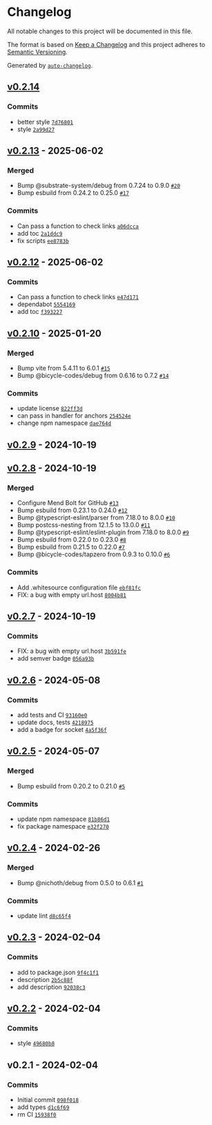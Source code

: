 # Changelog

All notable changes to this project will be documented in this file.

The format is based on [Keep a Changelog](https://keepachangelog.com/en/1.0.0/)
and this project adheres to [Semantic Versioning](https://semver.org/spec/v2.0.0.html).

Generated by [`auto-changelog`](https://github.com/CookPete/auto-changelog).

## [v0.2.14](https://github.com/substrate-system/catch-links/compare/v0.2.13...v0.2.14)

### Commits

- better style [`7d76801`](https://github.com/substrate-system/catch-links/commit/7d76801a0a5f7f3107a709fe083552133204ea2e)
- style [`2a99d27`](https://github.com/substrate-system/catch-links/commit/2a99d272d2865737861e50642364d00ce493dac1)

## [v0.2.13](https://github.com/substrate-system/catch-links/compare/v0.2.12...v0.2.13) - 2025-06-02

### Merged

- Bump @substrate-system/debug from 0.7.24 to 0.9.0 [`#20`](https://github.com/substrate-system/catch-links/pull/20)
- Bump esbuild from 0.24.2 to 0.25.0 [`#17`](https://github.com/substrate-system/catch-links/pull/17)

### Commits

- Can pass a function to check links [`a06dcca`](https://github.com/substrate-system/catch-links/commit/a06dcca6b8eeb8543c40a07189898113d620a450)
- add toc [`2a1ddc9`](https://github.com/substrate-system/catch-links/commit/2a1ddc917279487809a38509243d13dff1d1c1d9)
- fix scripts [`ee8783b`](https://github.com/substrate-system/catch-links/commit/ee8783b67352838adce42386e777a9953dbcb1d7)

## [v0.2.12](https://github.com/substrate-system/catch-links/compare/v0.2.10...v0.2.12) - 2025-06-02

### Commits

- Can pass a function to check links [`e47d171`](https://github.com/substrate-system/catch-links/commit/e47d17126efd72c2efa2d95809d7557f9b2eb0a3)
- dependabot [`5554169`](https://github.com/substrate-system/catch-links/commit/5554169fdfbd60e5e6df085a41aa4c66d64ef430)
- add toc [`f393227`](https://github.com/substrate-system/catch-links/commit/f3932272ae7347d42d77f0d5f9fca82ea59f8dd0)

## [v0.2.10](https://github.com/substrate-system/catch-links/compare/v0.2.9...v0.2.10) - 2025-01-20

### Merged

- Bump vite from 5.4.11 to 6.0.1 [`#15`](https://github.com/substrate-system/catch-links/pull/15)
- Bump @bicycle-codes/debug from 0.6.16 to 0.7.2 [`#14`](https://github.com/substrate-system/catch-links/pull/14)

### Commits

- update license [`822ff3d`](https://github.com/substrate-system/catch-links/commit/822ff3d570fb72776a5b8a5f46799a950fea2786)
- can pass in handler for anchors [`254524e`](https://github.com/substrate-system/catch-links/commit/254524ed78648134a1987eb4946ecc2ad16212c3)
- change npm namespace [`dae764d`](https://github.com/substrate-system/catch-links/commit/dae764d0db535aabfb4238d4cd424c12f6ad1cd7)

## [v0.2.9](https://github.com/substrate-system/catch-links/compare/v0.2.8...v0.2.9) - 2024-10-19

## [v0.2.8](https://github.com/substrate-system/catch-links/compare/v0.2.7...v0.2.8) - 2024-10-19

### Merged

- Configure Mend Bolt for GitHub [`#13`](https://github.com/substrate-system/catch-links/pull/13)
- Bump esbuild from 0.23.1 to 0.24.0 [`#12`](https://github.com/substrate-system/catch-links/pull/12)
- Bump @typescript-eslint/parser from 7.18.0 to 8.0.0 [`#10`](https://github.com/substrate-system/catch-links/pull/10)
- Bump postcss-nesting from 12.1.5 to 13.0.0 [`#11`](https://github.com/substrate-system/catch-links/pull/11)
- Bump @typescript-eslint/eslint-plugin from 7.18.0 to 8.0.0 [`#9`](https://github.com/substrate-system/catch-links/pull/9)
- Bump esbuild from 0.22.0 to 0.23.0 [`#8`](https://github.com/substrate-system/catch-links/pull/8)
- Bump esbuild from 0.21.5 to 0.22.0 [`#7`](https://github.com/substrate-system/catch-links/pull/7)
- Bump @bicycle-codes/tapzero from 0.9.3 to 0.10.0 [`#6`](https://github.com/substrate-system/catch-links/pull/6)

### Commits

- Add .whitesource configuration file [`ebf81fc`](https://github.com/substrate-system/catch-links/commit/ebf81fc95d2056ed6eb93a07109181bac9877bc2)
- FIX: a bug with empty url.host [`8004b81`](https://github.com/substrate-system/catch-links/commit/8004b81e2b9784b4bae8b15c339341643318a850)

## [v0.2.7](https://github.com/substrate-system/catch-links/compare/v0.2.6...v0.2.7) - 2024-10-19

### Commits

- FIX: a bug with empty url.host [`3b591fe`](https://github.com/substrate-system/catch-links/commit/3b591fefe5302554fe88ff2c0006b769069927d5)
- add semver badge [`056a93b`](https://github.com/substrate-system/catch-links/commit/056a93bd6d1295040811edd4539283a0dbed3da6)

## [v0.2.6](https://github.com/substrate-system/catch-links/compare/v0.2.5...v0.2.6) - 2024-05-08

### Commits

- add tests and CI [`93160e0`](https://github.com/substrate-system/catch-links/commit/93160e05122dcadf430387f03bd4eb9d395a8528)
- update docs, tests [`4218975`](https://github.com/substrate-system/catch-links/commit/42189755a92964f6f17c0f64dfdaed4b094665a8)
- add a badge for socket [`4a5f36f`](https://github.com/substrate-system/catch-links/commit/4a5f36f205b6e07a71a4cf2aa5ebd21536b830c2)

## [v0.2.5](https://github.com/substrate-system/catch-links/compare/v0.2.4...v0.2.5) - 2024-05-07

### Merged

- Bump esbuild from 0.20.2 to 0.21.0 [`#5`](https://github.com/substrate-system/catch-links/pull/5)

### Commits

- update npm namespace [`81b86d1`](https://github.com/substrate-system/catch-links/commit/81b86d1f367cf38a15819ae6872d6dc8ea27036d)
- fix package namespace [`e32f270`](https://github.com/substrate-system/catch-links/commit/e32f270d6d6dd4198b1e2642cd49f740db2a69c2)

## [v0.2.4](https://github.com/substrate-system/catch-links/compare/v0.2.3...v0.2.4) - 2024-02-26

### Merged

- Bump @nichoth/debug from 0.5.0 to 0.6.1 [`#1`](https://github.com/substrate-system/catch-links/pull/1)

### Commits

- update lint [`d8c65f4`](https://github.com/substrate-system/catch-links/commit/d8c65f4cf7669b2fc3146a0d82213e4412907f77)

## [v0.2.3](https://github.com/substrate-system/catch-links/compare/v0.2.2...v0.2.3) - 2024-02-04

### Commits

- add to package.json [`9f4c1f1`](https://github.com/substrate-system/catch-links/commit/9f4c1f1da3e6652e9d98454967f6a35d4c37c656)
- description [`2b5c88f`](https://github.com/substrate-system/catch-links/commit/2b5c88f3a7fb5073b6e9bd7cc2260de15639c925)
- add description [`92038c3`](https://github.com/substrate-system/catch-links/commit/92038c3ec7f16766d6adc45427297833a8275d3b)

## [v0.2.2](https://github.com/substrate-system/catch-links/compare/v0.2.1...v0.2.2) - 2024-02-04

### Commits

- style [`49680b8`](https://github.com/substrate-system/catch-links/commit/49680b8a509c44f3efebd472174f1823addfdb79)

## v0.2.1 - 2024-02-04

### Commits

- Initial commit [`098f018`](https://github.com/substrate-system/catch-links/commit/098f018202f5d592394dde2bff161b488a1041b6)
- add types [`d1c6f69`](https://github.com/substrate-system/catch-links/commit/d1c6f69e18165b6083f78003de4dfe6f2c355bf8)
- rm CI [`15938f0`](https://github.com/substrate-system/catch-links/commit/15938f0f1253c60c67eb092b7a2c19bb8efd91ed)
